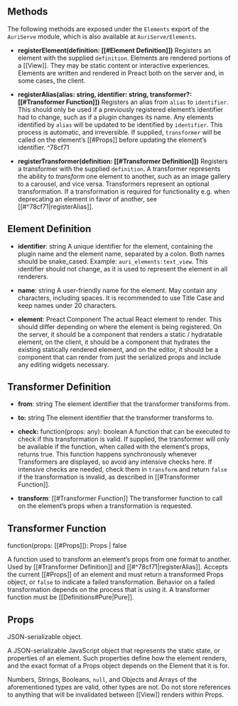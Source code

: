 ## Methods

The following methods are exposed under the `Elements` export of the `AuriServe` module, which is also available at `AuriServe/Elements`.

- **registerElement(definition: [[#Element Definition]])**
	Registers an element with the supplied `definition`. Elements are rendered portions of a [[View]]. They may be static content or interactive experiences. Elements are written and rendered in Preact both on the server and, in some cases, the client.

- **registerAlias(alias: string, identifier: string, transformer?: [[#Transformer Function]])**
	Registers an alias from `alias` to `identifier`. This should only be used if a previously registered element’s identifier had to change, such as if a plugin changes its name. Any elements identified by `alias` will be updated to be identified by `identifier`. This process is automatic, and irreversible.
	If supplied, `transformer` will be called on the element’s [[#Props]] before updating the element’s identifier. ^78cf71
	
- **registerTransformer(definition: [[#Transformer Definition]])**
	Registers a transformer with the supplied `definition`. A transformer represents the ability to *transform* one element to another, such as an image gallery to a carousel, and vice versa. Transformers represent an optional transformation. If a transformation is required for functionality e.g. when deprecating an element in favor of another, see [[#^78cf71|registerAlias]].

## Element Definition

- **identifier**:  string
	A unique identifier for the element, containing the plugin name and the element name, separated by a colon. Both names should be snake_cased. Example: `auri_elements:text_view`. This identifier should not change, as it is used to represent the element in all renderers.
	
- **name**:  string
	A user-friendly name for the element. May contain any characters, including spaces. It is recommended to use Title Case and keep names under 20 characters.

- **element**: Preact Component
	The actual React element to render. This should differ depending on where the element is being registered. On the server, it should be a component that renders a static / hydratable element, on the client, it should be a component that hydrates the existing statically rendered element, and on the editor, it should be a component that can render from just the serialized props and include any editing widgets necessary.

## Transformer Definition

- **from**: string
	The element identifier that the transformer transforms from.

- **to:** string
	The element identifier that the transformer transforms to.

- **check:** function(props: any): boolean
	A function that can be executed to check if this transformation is valid. If supplied, the transformer will only be available if the function, when called with the element’s props, returns true. This function happens synchronously whenever Transformers are displayed, so avoid any intensive checks here. If intensive checks are needed, check them in `transform` and return `false` if the transformation is invalid, as described in [[#Transformer Function]].
	
- **transform**: [[#Transformer Function]]
	The transformer function to call on the element’s props when a transformation is requested.

## Transformer Function
function(props: [[#Props]]): Props | false

A function used to transform an element’s props from one format to another. Used by [[#Transformer Definition]] and [[#^78cf71|registerAlias]]. Accepts the current [[#Props]] of an element and must return a transformed Props object, or `false` to indicate a failed transformation. Behavior on a failed transformation depends on the process that is using it. A transformer function must be [[Definitions#Pure|Pure]].

## Props
JSON-serializable object.

A JSON-serializable JavaScript object that represents the static state, or properties of an element. Such properties define how the element renders, and the exact format of a Props object depends on the Element that it is for.

Numbers, Strings, Booleans, `null`, and Objects and Arrays of the aforementioned types are valid, other types are not. Do not store references to anything that will be invalidated between [[View]] renders within Props.